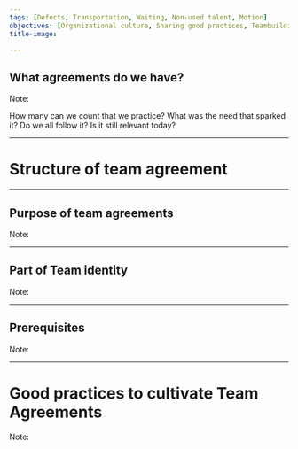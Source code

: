```yaml
---
tags: [Defects, Transportation, Waiting, Non-used talent, Motion]
objectives: [Organizational culture, Sharing good practices, Teambuilding]
title-image:

---
```


## What agreements do we have?

Note: 

How many can we count that we practice?
What was the need that sparked it?
Do we all follow it?
Is it still relevant today?

---

# Structure of team agreement

---

## Purpose of team agreements

Note:

---

## Part of Team identity

Note:

---

## Prerequisites

Note:

---

# Good practices to cultivate Team Agreements

Note:

